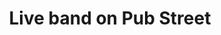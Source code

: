 ---
title: Live band on Pub Street
category: blog
lat: 13.35463
lng: 103.85446
image: https://s3-us-west-2.amazonaws.com/travels2013/2014-01-17 08:39:58 PST.jpg
observation: 20140117083958PST
---